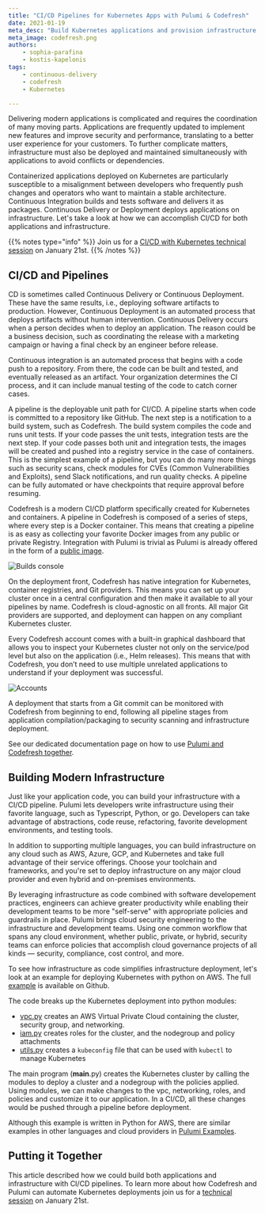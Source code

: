 ```yaml
---
title: "CI/CD Pipelines for Kubernetes Apps with Pulumi & Codefresh"
date: 2021-01-19
meta_desc: "Build Kubernetes applications and provision infrastructure with Pulumi and Codefresh's CI/CD pipelines"
meta_image: codefresh.png
authors:
    - sophia-parafina
    - kostis-kapelonis
tags:
    - continuous-delivery
    - codefresh
    - Kubernetes

---
```


Delivering modern applications is complicated and requires the coordination of many moving parts. Applications are frequently updated to implement new features and improve security and performance, translating to a better user experience for your customers. To further complicate matters, infrastructure must also be deployed and maintained simultaneously with applications to avoid conflicts or dependencies.

Containerized applications deployed on Kubernetes are particularly susceptible to a misalignment between developers who frequently push changes and operators who want to maintain a stable architecture. Continuous Integration builds and tests software and delivers it as packages. Continuous Delivery or Deployment deploys applications on infrastructure. Let's take a look at how we can accomplish CI/CD for both applications and infrastructure.

{{% notes type="info" %}}
Join us for a [CI/CD with Kubernetes technical session](https://www.pulumi.com/resources/ci-cd-pipelines-for-kubernetes-apps-with-codefresh/) on January 21st.
{{% /notes %}}

<!--more-->

## CI/CD and Pipelines

CD is sometimes called Continuous Delivery or Continuous Deployment. These have the same results, i.e., deploying software artifacts to production. However, Continuous Deployment is an automated process that deploys artifacts without human intervention. Continuous Delivery occurs when a person decides when to deploy an application. The reason could be a business decision, such as coordinating the release with a marketing campaign or having a final check by an engineer before release.

Continuous integration is an automated process that begins with a code push to a repository. From there, the code can be built and tested, and eventually released as an artifact. Your organization determines the CI process, and it can include manual testing of the code to catch corner cases.

A pipeline is the deployable unit path for CI/CD. A pipeline starts when code is committed to a repository like GitHub. The next step is a notification to a build system, such as Codefresh. The build system compiles the code and runs unit tests. If your code passes the unit tests, integration tests are the next step. If your code passes both unit and integration tests, the images will be created and pushed into a registry service in the case of containers. This is the simplest example of a pipeline, but you can do many more things such as security scans, check modules for CVEs (Common Vulnerabilities and Exploits), send Slack notifications, and run quality checks. A pipeline can be fully automated or have checkpoints that require approval before resuming.

Codefresh is a modern CI/CD platform specifically created for Kubernetes and containers. A pipeline in Codefresh is composed of a series of steps, where every step is a Docker container. This means that creating a pipeline is as easy as collecting your favorite Docker images from any public or private Registry. Integration with Pulumi is trivial as Pulumi is already offered in the form of a [public image](https://hub.docker.com/r/pulumi/pulumi).

![Builds console](image2.png)

On the deployment front, Codefresh has native integration for Kubernetes, container registries, and Git providers. This means you can set up your cluster once in a central configuration and then make it available to all your pipelines by name. Codefresh is cloud-agnostic on all fronts. All major Git providers are supported, and deployment can happen on any compliant Kubernetes cluster.

Every Codefresh account comes with a built-in graphical dashboard that allows you to inspect your Kubernetes cluster not only on the service/pod level but also on the application (i.e., Helm releases). This means that with Codefresh, you don’t need to use multiple unrelated applications to understand if your deployment was successful.

![Accounts](image1.png)

A deployment that starts from a Git commit can be monitored with Codefresh from beginning to end, following all pipeline stages from application compilation/packaging to security scanning and infrastructure deployment.

See our dedicated documentation page on how to use [Pulumi and Codefresh together](https://www.pulumi.com/docs/guides/continuous-delivery/codefresh/).

## Building Modern Infrastructure

Just like your application code, you can build your infrastructure with a CI/CD pipeline. Pulumi lets developers write infrastructure using their favorite language, such as Typescript, Python, or go.  Developers can take advantage of abstractions, code reuse, refactoring, favorite development environments, and testing tools.

In addition to supporting multiple languages, you can build infrastructure on any cloud such as AWS, Azure, GCP, and Kubernetes and take full advantage of their service offerings. Choose your toolchain and frameworks, and you're set to deploy infrastructure on any major cloud provider and even hybrid and on-premises environments.

By leveraging infrastructure as code combined with software developement practices, engineers can achieve greater productivity while enabling their development teams to be more "self-serve" with appropriate policies and guardrails in place. Pulumi brings cloud security engineering to the infrastructure and development teams. Using one common workflow that spans any cloud environment, whether public, private, or hybrid, security teams can enforce policies that accomplish cloud governance projects of all kinds — security, compliance, cost control, and more.

To see how infrastructure as code simplifies infrastructure deployment, let's look at an example for deploying Kubernetes with python on AWS. The full [example](https://github.com/pulumi/examples/tree/master/aws-py-eks) is available on Github.

The code breaks up the Kubernetes deployment into python modules:

- [vpc.py](https://github.com/pulumi/examples/blob/master/aws-py-eks/vpc.py) creates an AWS Virtual Private Cloud containing the cluster, security group, and networking.
- [iam.py](https://github.com/pulumi/examples/blob/master/aws-py-eks/iam.py) creates roles for the cluster, and the nodegroup and policy attachments
- [utils.py](https://github.com/pulumi/examples/blob/master/aws-py-eks/utils.py) creates a `kubeconfig` file that can be used with `kubectl` to manage Kubernetes

The main program (__main__.py) creates the Kubernetes cluster by calling the modules to deploy a cluster and a nodegroup with the policies applied. Using modules, we can make changes to the vpc, networking, roles, and policies and customize it to our application. In a CI/CD, all these changes would be pushed through a pipeline before deployment.

Although this example is written in Python for AWS, there are similar examples in other languages and cloud providers in [Pulumi Examples](https://github.com/pulumi/examples).

## Putting it Together

This article described how we could build both applications and infrastructure with CI/CD pipelines. To learn more about how Codefresh and Pulumi can automate Kubernetes deployments join us for a [technical session](https://www.pulumi.com/resources/ci-cd-pipelines-for-kubernetes-apps-with-codefresh/) on January 21st.
